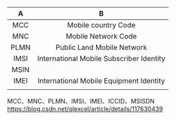 
|  A   |                    B                     |
|:----:|:----------------------------------------:| 
| MCC  |           Mobile country Code            |
| MNC  |           Mobile Network Code            |
| PLMN |        Public Land Mobile Network        |
| IMSI | International Mobile Subscriber Identity |
| MSIN |                                          |
| IMEI | International Mobile Equipment Identity  |
|      |                                          |

MCC、MNC、PLMN、IMSI、IMEI、ICCID、MSISDN
https://blog.csdn.net/qlexcel/article/details/117630439



